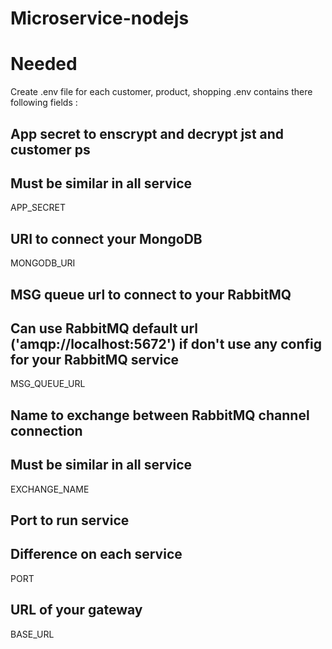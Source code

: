 # Microservice-nodejs

# Needed

Create .env file for each customer, product, shopping
.env contains there following fields :

## App secret to enscrypt and decrypt jst and customer ps
## Must be similar in all service
APP_SECRET

## URI to connect your MongoDB
MONGODB_URI

## MSG queue url to connect to your RabbitMQ
## Can use RabbitMQ default url ('amqp://localhost:5672') if don't use any config for your RabbitMQ service
MSG_QUEUE_URL

## Name to exchange between RabbitMQ channel connection
## Must be similar in all service
EXCHANGE_NAME

## Port to run service
## Difference on each service
PORT

## URL of your gateway
BASE_URL
